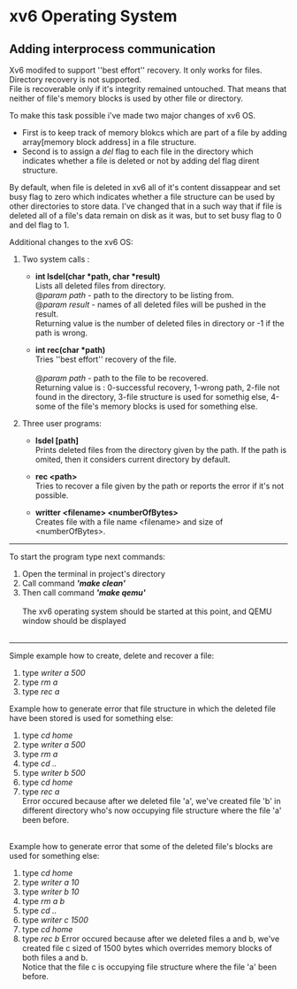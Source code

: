 # xv6 Operating System
## Adding interprocess communication

Xv6 modifed to support ''best effort'' recovery. It only works for files. Directory recovery is not supported.<br/>
File is recoverable only if it's integrity remained untouched. That means that neither of file's memory blocks is used by other file or directory.<br/>

To make this task possible i've made two major changes of xv6 OS.<br/>
- First is to keep track of memory blokcs which are part of a file by adding array[memory block address] in a file structure.<br/>
- Second is to assign a *del* flag to each file in the directory which indicates whether a file is deleted or not by adding del flag dirent structure.<br/>

By default, when file is deleted in xv6 all of it's content dissappear and set busy flag to zero which indicates whether a file structure can be used by other directories to store data. I've changed that in a such way that if file is deleted all of a file's data remain on disk as it was, but to set busy flag to 0 and del flag to 1.<br/>

Additional changes to the xv6 OS:

1. Two system calls :
      
    -   **int lsdel(char \*path, char \*result)**<br/>
        Lists all deleted files from directory.<br/>
        @*param path* - path to the directory to be listing from.<br/>
        @*param result* - names of all deleted files will be pushed in the result.<br/>
        Returning value is the number of deleted files in directory or -1 if the path is wrong.<br/>

    -   **int rec(char \*path)**<br/>
        Tries ''best effort'' recovery of the file.<br/>      
        @*param path* - path to the file to be recovered.<br/>
        Returning value is : 0-successful recovery, 1-wrong path, 2-file not found in the directory, 3-file structure is used for somethig else, 4-some of the file's memory blocks is used for something else.<br/>

2. Three user programs:

    -   **lsdel [path]**<br/>
        Prints deleted files from the directory given by the path. If the path is omited, then it considers current directory by default.<br/>
    
    -   **rec \<path\>**<br/>
        Tries to recover a file given by the path or reports the error if it's not possible.<br/>
    
    -   **writter \<filename\> \<numberOfBytes\>**<br/>
        Creates file with a file name \<filename\> and size of \<numberOfBytes\>.<br/>

---

To start the program type next commands:
1. Open the terminal in project's directory<br/>
2. Call command ***'make clean'***<br/>
3. Then call command ***'make qemu'***<br/><br/>
The xv6 operating system should be started at this point, and QEMU window should be displayed<br/><br/>

---

Simple example how to create, delete and recover a file:<br/>
1. type *writer a 500*<br/>
2. type *rm a*<br/>
3. type *rec a*<br/>

Example how to generate error that file structure in which the deleted file have been stored is used for something else:<br/>
1. type *cd home*<br/>
2. type *writer a 500*<br/>
3. type *rm a*<br/>
4. type *cd ..*<br/>
5. type *writer b 500*<br/>
6. type *cd home*<br/>
7. type *rec a*<br/>
Error occured because after we deleted file 'a', we've created file 'b' in different directory who's now occupying file structure where the file 'a' been before.<br/><br/>

Example how to generate error that some of the deleted file's blocks are used for something else:
1. type *cd home*
2. type *writer a 10*
3. type *writer b 10*
3. type *rm a b*
4. type *cd ..*
5. type *writer c 1500*
6. type *cd home*
7. type *rec b*
Error occured because after we deleted files a and b, we've created file c sized of 1500 bytes which overrides memory blocks of both files a and b.<br/>
Notice that the file c is occupying file structure where the file 'a' been before.






